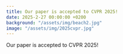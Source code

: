 ```yaml
---
title: Our paper is accepted to CVPR 2025!
date: 2025-2-27 00:00:00 +0200
background: "/assets/img/beach2.jpg"
image: "/assets/img/2025cvpr.jpg"
---
```


Our paper is accepted to CVPR 2025!

